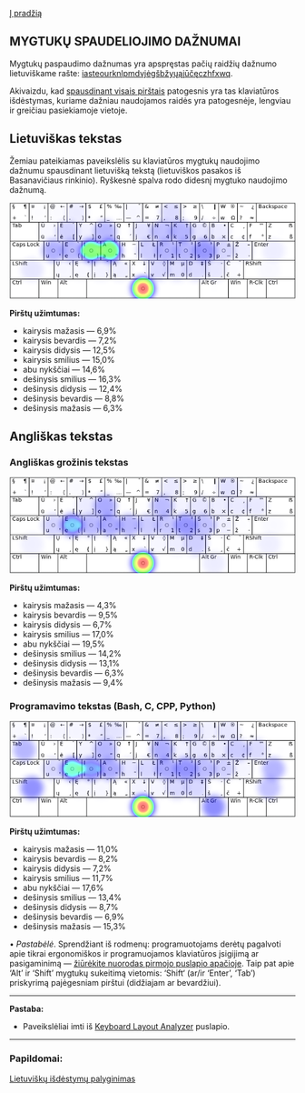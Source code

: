 [Į pradžią](../README.md)

MYGTUKŲ SPAUDELIOJIMO DAŽNUMAI
------------------------------

Mygtukų paspaudimo dažnumas yra apspręstas pačių raidžių dažnumo lietuviškame rašte: [iasteourknlpmdvjėgšbžyųąįūčęczhfxwq](lt_raid_dazn.txt).

Akivaizdu, kad [spausdinant visais pirštais](spaud_tvarka.md) patogesnis yra tas klaviatūros išdėstymas, kuriame dažniau naudojamos raidės yra patogesnėje, lengviau ir greičiau pasiekiamoje vietoje.

## Lietuviškas tekstas

Žemiau pateikiamas paveikslėlis su klaviatūros mygtukų naudojimo dažnumu spausdinant lietuvišką tekstą (lietuviškos pasakos iš Basanavičiaus rinkinio). Ryškesnė spalva rodo didesnį mygtuko naudojimo dažnumą.

![Mygtukų naudojimas išdėstyme](images/mygt_naudojimas.png)

__Pirštų užimtumas:__

+ kairysis mažasis — 6,9%
+ kairysis bevardis — 7,2%
+ kairysis didysis — 12,5%
+ kairysis smilius — 15,0%
+ abu nykščiai — 14,6%
+ dešinysis smilius — 16,3%
+ dešinysis didysis — 12,4%
+ dešinysis bevardis — 8,8%
+ dešinysis mažasis — 6,3%


## Angliškas tekstas

### Angliškas grožinis tekstas

![Mygtukų naudojimas išdėstyme](images/mygt_naudojimas_angl.png)

__Pirštų užimtumas:__

+ kairysis mažasis — 4,3%
+ kairysis bevardis — 9,5%
+ kairysis didysis — 6,7%
+ kairysis smilius — 17,0%
+ abu nykščiai — 19,5%
+ dešinysis smilius — 14,2%
+ dešinysis didysis — 13,1%
+ dešinysis bevardis — 6,3%
+ dešinysis mažasis — 9,4%


### Programavimo tekstas (Bash, C, CPP, Python)

![Mygtukų naudojimas išdėstyme](images/mygt_naudojimas_angl_prog.png)

__Pirštų užimtumas:__

+ kairysis mažasis — 11,0%
+ kairysis bevardis — 8,2%
+ kairysis didysis — 7,2%
+ kairysis smilius — 11,7%
+ abu nykščiai — 17,6%
+ dešinysis smilius — 13,4%
+ dešinysis didysis — 8,7%
+ dešinysis bevardis — 6,9%
+ dešinysis mažasis — 15,3%

• _Pastabėlė_. Sprendžiant iš rodmenų: programuotojams derėtų pagalvoti apie tikrai ergonomiškos ir programuojamos klaviatūros įsigijimą ar pasigaminimą — [žiūrėkite nuorodas pirmojo puslapio apačioje](../README.md#naudingos-nuorodos). Taip pat apie ‘Alt’ ir ‘Shift’ mygtukų sukeitimą vietomis: ‘Shift‘ (ar/ir ‘Enter’, ‘Tab’) priskyrimą pajėgesniam pirštui (didžiajam ar bevardžiui). 

------------------------------

__Pastaba:__ 
+ Paveikslėliai imti iš [Keyboard Layout Analyzer](http://patorjk.com/keyboard-layout-analyzer/#/main) puslapio.

------------------------------

### Papildomai:

[Lietuviškų išdėstymų palyginimas](palyginimas.md)

